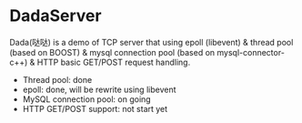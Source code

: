 DadaServer
==========

Dada(哒哒) is a demo of TCP server that using epoll (libevent) & thread pool (based on BOOST) & mysql connection pool (based on mysql-connector-c++) & HTTP basic GET/POST request handling.
 - Thread pool: done
 - epoll: done, will be rewrite using libevent
 - MySQL connection pool: on going
 - HTTP GET/POST support: not start yet

